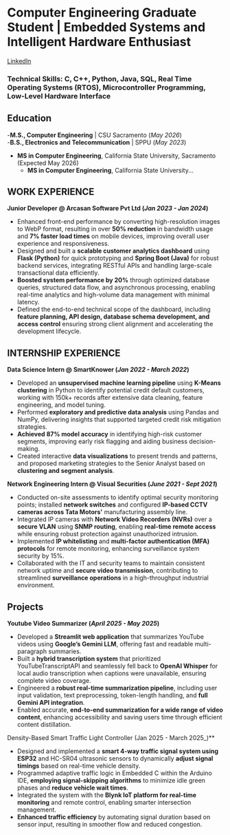 # Computer Engineering Graduate Student | Embedded Systems and Intelligent Hardware Enthusiast
[LinkedIn](https://www.linkedin.com/in/riya-kerur/)

### Technical Skills: C, C++, Python, Java, SQL, Real Time Operating Systems (RTOS), Microcontroller Programming, Low-Level Hardware Interface

## Education
-**M.S., Computer Engineering** |         CSU Sacramento (_May 2026_)								       		
-**B.S., Electronics and Telecommunication**	| SPPU (_May 2023_)
- **MS in Computer Engineering**, California State University, Sacramento (Expected May 2026)
    - **MS in Computer Engineering**, California State University...


## WORK EXPERIENCE
**Junior Developer @ Arcasan Software Pvt Ltd (_Jan 2023 - Jan 2024_)**
- Enhanced front-end performance by converting high-resolution images to WebP format, resulting in over **50% reduction** in bandwidth usage and **7% faster load times** on mobile devices, improving overall user experience and responsiveness.
- Designed and built a **scalable customer analytics dashboard** using **Flask (Python)** for quick prototyping and **Spring Boot (Java)** for robust backend services, integrating RESTful APIs and handling large-scale transactional data efficiently.
- **Boosted system performance by 20%** through optimized database queries, structured data flow, and asynchronous processing, enabling real-time analytics and high-volume data management with minimal latency.
- Defined the end-to-end technical scope of the dashboard, including **feature planning, API design, database schema development, and access control** ensuring strong client alignment and accelerating the development lifecycle.

## INTERNSHIP EXPERIENCE  
**Data Science Intern @ SmartKnower (_Jan 2022 - March 2022_)**
- Developed an **unsupervised machine learning pipeline** using **K-Means clustering** in Python to identify potential credit default customers, working with 150k+ records after extensive data cleaning, feature engineering, and model tuning.
- Performed **exploratory and predictive data analysis** using Pandas and NumPy, delivering insights that supported targeted credit risk mitigation strategies.
- **Achieved 87% model accuracy** in identifying high-risk customer segments, improving early risk flagging and aiding business decision-making.
- Created interactive **data visualizations** to present trends and patterns, and proposed marketing strategies to the Senior Analyst based on **clustering and segment analysis**.

**Network Engineering Intern @ Visual Securities (_June 2021 - Sept 2021_)**
- Conducted on-site assessments to identify optimal security monitoring points; installed **network switches** and configured **IP-based CCTV cameras across Tata Motors'** manufacturing assembly line.
- Integrated IP cameras with **Network Video Recorders (NVRs)** over a **secure VLAN** using **SNMP routing**, enabling **real-time remote access** while ensuring robust protection against unauthorized intrusion.
- Implemented **IP whitelisting** and **multi-factor authentication (MFA) protocols** for remote monitoring, enhancing surveillance system security by 15%.
- Collaborated with the IT and security teams to maintain consistent network uptime and **secure video transmission**, contributing to streamlined **surveillance operations** in a high-throughput industrial environment.

## Projects 
**Youtube Video Summarizer (_April 2025 - May 2025_)**    
- Developed a **Streamlit web application** that summarizes YouTube videos using **Google’s Gemini LLM**, offering fast and readable multi-paragraph summaries.
- Built a **hybrid transcription system** that prioritized YouTubeTranscriptAPI and seamlessly fell back to **OpenAI Whisper** for local audio transcription when captions were unavailable, ensuring complete video coverage.
- Engineered a **robust real-time summarization pipeline**, including user input validation, text preprocessing, token-length handling, and **full Gemini API integration**.
- Enabled accurate, **end-to-end summarization for a wide range of video content**, enhancing accessibility and saving users time through efficient content distillation.

Density-Based Smart Traffic Light Controller (Jan 2025 - March 2025_)**   
- Designed and implemented a **smart 4-way traffic signal system using ESP32** and HC-SR04 ultrasonic sensors to dynamically **adjust signal timings** based on real-time vehicle density.
- Programmed adaptive traffic logic in Embedded C within the Arduino IDE, **employing signal-skipping algorithms** to minimize idle green phases and **reduce vehicle wait times**.
- Integrated the system with the **Blynk IoT platform for real-time monitoring** and remote control, enabling smarter intersection management.
- **Enhanced traffic efficiency** by automating signal duration based on sensor input, resulting in smoother flow and reduced congestion.
